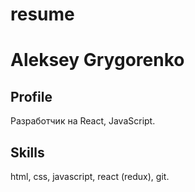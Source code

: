 # resume

# Aleksey Grygorenko

## Profile

Разработчик на React, JavaScript.

## Skills

html, css, javascript, react (redux), git.
